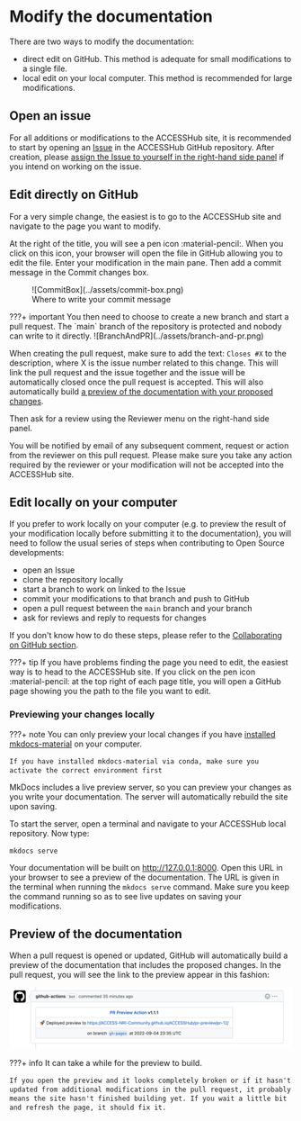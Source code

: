 # Modify the documentation

There are two ways to modify the documentation:

 - direct edit on GitHub. This method is adequate for small modifications to a single file.
 - local edit on your local computer. This method is recommended for large modifications.

## Open an issue

For all additions or modifications to the ACCESSHub site, it is recommended to start by opening an [Issue](https://github.com/ACCESS-NRI-Community/ACCESSHub/issues) in the ACCESSHub GitHub repository. After creation, please [assign the Issue to yourself in the right-hand side panel](https://docs.github.com/en/issues/tracking-your-work-with-issues/assigning-issues-and-pull-requests-to-other-github-users) if you intend on working on the issue.

## Edit directly on GitHub

For a very simple change, the easiest is to go to the ACCESSHub site and navigate to the page you want to modify.

At the right of the title, you will see a pen icon :material-pencil:. When you click on this icon, your browser will open the file in GitHub allowing you to edit the file. Enter your modification in the main pane. Then add a commit message in the Commit changes box.
<figure markdown>
  ![CommitBox](../assets/commit-box.png)
  <figcaption>Where to write your commit message</figcaption>
</figure>
???+ important
    You then need to choose to create a new branch and start a pull request. The `main` branch of the repository is protected and nobody can write to it directly.
    ![BranchAndPR](../assets/branch-and-pr.png)

When creating the pull request, make sure to add the text: `Closes #X` to the description, where X is the issue number related to this change. This will link the pull request and the issue together and the issue will be automatically closed once the pull request is accepted. This will also automatically build [a preview of the documentation with your proposed changes](#preview-of-the-documentation).

Then ask for a review using the Reviewer menu on the right-hand side panel.

You will be notified by email of any subsequent comment, request or action from the reviewer on this pull request. Please make sure you take any action required by the reviewer or your modification will not be accepted into the ACCESSHub site. 

## Edit locally on your computer

If you prefer to work locally on your computer (e.g. to preview the result of your modification locally before submitting it to the documentation), you will need to follow the usual series of steps when contributing to Open Source developments:

 - open an Issue
 - clone the repository locally 
 - start a branch to work on linked to the Issue
 - commit your modifications to that branch and push to GitHub
 - open a pull request between the `main` branch and your branch
 - ask for reviews and reply to requests for changes

If you don't know how to do these steps, please refer to the [Collaborating on GitHub section](submit_changes_to_github.md).

???+ tip
    If you have problems finding the page you need to edit, the easiest way is to head to the ACCESSHub site. If you click on the pen icon :material-pencil: at the top right of each page title, you will open a GitHub page showing you the path to the file you want to edit. 

### Previewing your changes locally

???+ note
    You can only preview your local changes if you have [installed mkdocs-material](contribution_setup.md/#install-material-for-mkdocs-not-required) on your computer.
    
    If you have installed mkdocs-material via conda, make sure you activate the correct environment first

MkDocs includes a live preview server, so you can preview your changes as you write your documentation. The server will automatically rebuild the site upon saving.

To start the server, open a terminal and navigate to your ACCESSHub local repository. Now type:
```
mkdocs serve
```
Your documentation will be built on  http://127.0.0.1:8000. Open this URL in your browser to see a preview of the documentation. The URL is given in the terminal when running the `mkdocs serve` command. Make sure you keep the command running so as to see live updates on saving your modifications.


## Preview of the documentation

When a pull request is opened or updated, GitHub will automatically build a preview of the documentation that includes the proposed changes. In the pull request, you will see the link to the preview appear in this fashion:

![PRpreview](../assets/site-preview-PR.png)

???+ info
    It can take a while for the preview to build.

    If you open the preview and it looks completely broken or if it hasn't updated from additional modifications in the pull request, it probably means the site hasn't finished building yet. If you wait a little bit and refresh the page, it should fix it.

